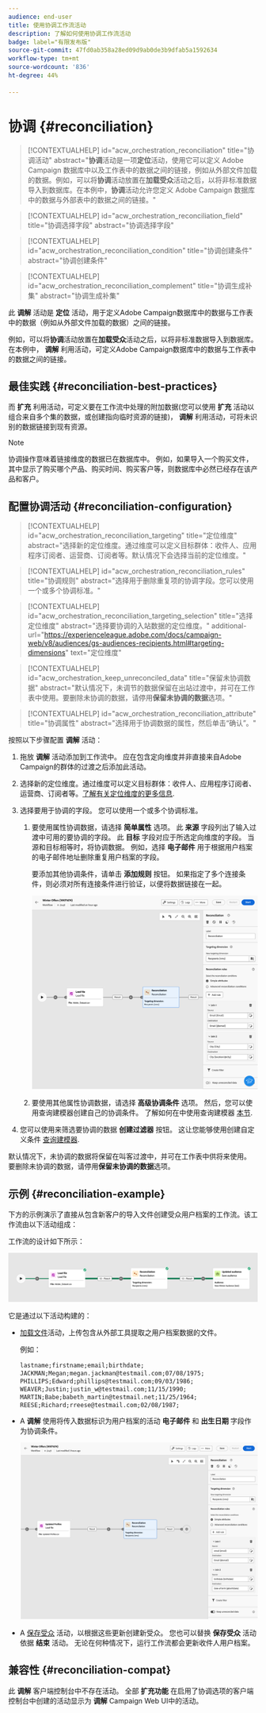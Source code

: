 ```yaml
---
audience: end-user
title: 使用协调工作流活动
description: 了解如何使用协调工作流活动
badge: label="有限发布版"
source-git-commit: 47fd0ab358a28ed09d9ab0de3b9dfab5a1592634
workflow-type: tm+mt
source-wordcount: '836'
ht-degree: 44%

---
```


# 协调 {#reconciliation}

>[!CONTEXTUALHELP]
>id="acw_orchestration_reconciliation"
>title="协调活动"
>abstract="**协调**&#x200B;活动是一项&#x200B;**定位**&#x200B;活动，使用它可以定义 Adobe Campaign 数据库中以及工作表中的数据之间的链接，例如从外部文件加载的数据。例如，可以将&#x200B;**协调**&#x200B;活动放置在&#x200B;**加载受众**&#x200B;活动之后，以将非标准数据导入到数据库。在本例中，**协调**&#x200B;活动允许您定义 Adobe Campaign 数据库中的数据与外部表中的数据之间的链接。"

>[!CONTEXTUALHELP]
>id="acw_orchestration_reconciliation_field"
>title="协调选择字段"
>abstract="协调选择字段"

>[!CONTEXTUALHELP]
>id="acw_orchestration_reconciliation_condition"
>title="协调创建条件"
>abstract="协调创建条件"

>[!CONTEXTUALHELP]
>id="acw_orchestration_reconciliation_complement"
>title="协调生成补集"
>abstract="协调生成补集"

此 **调解** 活动是 **定位** 活动，用于定义Adobe Campaign数据库中的数据与工作表中的数据（例如从外部文件加载的数据）之间的链接。

例如，可以将&#x200B;**协调**&#x200B;活动放置在&#x200B;**加载受众**&#x200B;活动之后，以将非标准数据导入到数据库。在本例中， **调解** 利用活动，可定义Adobe Campaign数据库中的数据与工作表中的数据之间的链接。

## 最佳实践 {#reconciliation-best-practices}

而 **扩充** 利用活动，可定义要在工作流中处理的附加数据(您可以使用 **扩充** 活动以组合来自多个集的数据，或创建指向临时资源的链接)， **调解** 利用活动，可将未识别的数据链接到现有资源。

>[!NOTE]
>协调操作意味着链接维度的数据已在数据库中。  例如，如果导入一个购买文件，其中显示了购买哪个产品、购买时间、购买客户等，则数据库中必然已经存在该产品和客户。

## 配置协调活动 {#reconciliation-configuration}

>[!CONTEXTUALHELP]
>id="acw_orchestration_reconciliation_targeting"
>title="定位维度"
>abstract="选择新的定位维度。通过维度可以定义目标群体：收件人、应用程序订阅者、运营商、订阅者等。默认情况下会选择当前的定位维度。"

>[!CONTEXTUALHELP]
>id="acw_orchestration_reconciliation_rules"
>title="协调规则"
>abstract="选择用于删除重复项的协调字段。您可以使用一个或多个协调标准。"

>[!CONTEXTUALHELP]
>id="acw_orchestration_reconciliation_targeting_selection"
>title="选择定位维度"
>abstract="选择要协调的入站数据的定位维度。"
>additional-url="https://experienceleague.adobe.com/docs/campaign-web/v8/audiences/gs-audiences-recipients.html#targeting-dimensions" text="定位维度"

>[!CONTEXTUALHELP]
>id="acw_orchestration_keep_unreconciled_data"
>title="保留未协调数据"
>abstract="默认情况下，未调节的数据保留在出站过渡中，并可在工作表中使用。要删除未协调的数据，请停用&#x200B;**保留未协调的数据**&#x200B;选项。"

>[!CONTEXTUALHELP]
>id="acw_orchestration_reconciliation_attribute"
>title="协调属性"
>abstract="选择用于协调数据的属性，然后单击“确认”。"

按照以下步骤配置 **调解** 活动：

1. 拖放 **调解** 活动添加到工作流中。 应在包含定向维度并非直接来自Adobe Campaign的群体的过渡之后添加此活动。

1. 选择新的定位维度。通过维度可以定义目标群体：收件人、应用程序订阅者、运营商、订阅者等。[了解有关定位维度的更多信息](../../audience/about-recipients.md#targeting-dimensions).

1. 选择要用于协调的字段。 您可以使用一个或多个协调标准。

   1. 要使用属性协调数据，请选择 **简单属性** 选项。 此 **来源** 字段列出了输入过渡中可用的要协调的字段。 此 **目标** 字段对应于所选定向维度的字段。 当源和目标相等时，将协调数据。 例如，选择 **电子邮件** 用于根据用户档案的电子邮件地址删除重复用户档案的字段。

      要添加其他协调条件，请单击 **添加规则** 按钮。 如果指定了多个连接条件，则必须对所有连接条件进行验证，以便将数据链接在一起。

      ![](../assets/workflow-reconciliation-criteria.png)

   1. 要使用其他属性协调数据，请选择 **高级协调条件** 选项。 然后，您可以使用查询建模器创建自己的协调条件。 了解如何在中使用查询建模器 [本节](../../query/query-modeler-overview.md).

1. 您可以使用来筛选要协调的数据 **创建过滤器** 按钮。 这让您能够使用创建自定义条件 [查询建模器](../../query/query-modeler-overview.md).

默认情况下，未协调的数据将保留在叫客过渡中，并可在工作表中供将来使用。 要删除未协调的数据，请停用&#x200B;**保留未协调的数据**&#x200B;选项。

## 示例 {#reconciliation-example}

下方的示例演示了直接从包含新客户的导入文件创建受众用户档案的工作流。该工作流由以下活动组成：

工作流的设计如下所示：

![](../assets/workflow-reconciliation-sample-1.0.png)


它是通过以下活动构建的：

* [加载文件](load-file.md)活动，上传包含从外部工具提取之用户档案数据的文件。

  例如：

  ```
  lastname;firstname;email;birthdate;
  JACKMAN;Megan;megan.jackman@testmail.com;07/08/1975;
  PHILLIPS;Edward;phillips@testmail.com;09/03/1986;
  WEAVER;Justin;justin_w@testmail.com;11/15/1990;
  MARTIN;Babe;babeth_martin@testmail.net;11/25/1964;
  REESE;Richard;rreese@testmail.com;02/08/1987;
  ```

* A **调解** 使用将传入数据标识为用户档案的活动 **电子邮件** 和 **出生日期** 字段作为协调条件。

  ![](../assets/workflow-reconciliation-sample-1.1.png)

* A [保存受众](save-audience.md) 活动，以根据这些更新创建新受众。 您也可以替换 **保存受众** 活动依据 **结束** 活动。 无论在何种情况下，运行工作流都会更新收件人用户档案。


## 兼容性 {#reconciliation-compat}

此 **调解** 客户端控制台中不存在活动。 全部 **扩充功能** 在启用了协调选项的客户端控制台中创建的活动显示为 **调解** Campaign Web UI中的活动。

